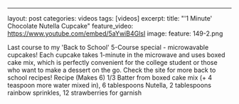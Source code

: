 ---
layout: post
categories: videos
tags: [videos]
excerpt: 
title: "'1 Minute' Chocolate Nutella Cupcake"
feature_video: https://www.youtube.com/embed/5aYwiB4GlsI
image:
    feature: 149-2.png

Last course to my 'Back to School' 5-Course special - microwavable cupcakes! Each cupcake takes 1-minute in the microwave and uses boxed cake mix, which is perfectly convenient for the college student or those who want to make a dessert on the go. Check the site for more back to school recipes! Recipe (Makes 6) 1/3 Batter from boxed cake mix (+ 4 teaspoon more water mixed in), 6 tablespoons Nutella, 2 tablespoons rainbow sprinkles, 12 strawberries for garnish
